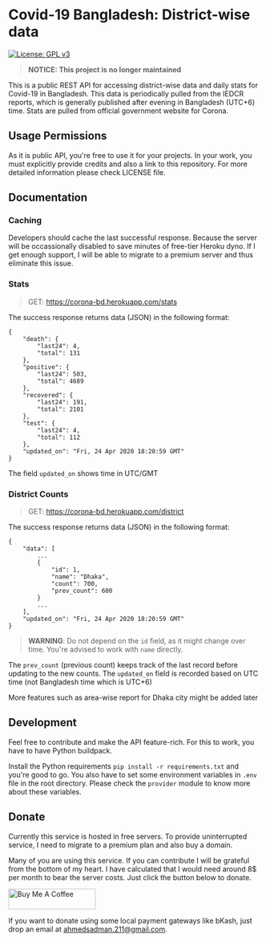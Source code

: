 # Covid-19 Bangladesh: District-wise data

[![License: GPL v3](https://img.shields.io/badge/License-GPLv3-blue.svg)](https://www.gnu.org/licenses/gpl-3.0)

> **NOTICE: This project is no longer maintained**

This is a public REST API for accessing district-wise data and daily stats for Covid-19 in Bangladesh. This data is periodically pulled from the IEDCR reports, which is generally published after evening in Bangladesh (UTC+6) time. Stats are pulled from official government website for Corona.

## Usage Permissions

As it is public API, you're free to use it for your projects. In your work, you must explicitly provide credits and also a link to this repository. For more detailed information please check LICENSE file.

## Documentation

### Caching

Developers should cache the last successful response. Because the server will be occassionally disabled to save minutes of free-tier Heroku dyno. If I get enough support, I will be able to migrate to a premium server and thus eliminate this issue.

### Stats

> GET: https://corona-bd.herokuapp.com/stats

The success response returns data (JSON) in the following format:

```
{
    "death": {
        "last24": 4,
        "total": 131
    },
    "positive": {
        "last24": 503,
        "total": 4689
    },
    "recovered": {
        "last24": 191,
        "total": 2101
    },
    "test": {
        "last24": 4,
        "total": 112
    },
    "updated_on": "Fri, 24 Apr 2020 18:20:59 GMT"
}

```

The field `updated_on` shows time in UTC/GMT

### District Counts

> GET: https://corona-bd.herokuapp.com/district

The success response returns data (JSON) in the following format:

```
{
    "data": [
        ...
        {
            "id": 1,
            "name": "Dhaka",
            "count": 700,
            "prev_count": 600
        }
        ...
    ],
    "updated_on": "Fri, 24 Apr 2020 18:20:59 GMT"
}
```

> **WARNING**: Do not depend on the `id` field, as it might change over time. You're advised to work with `name` directly.

The `prev_count` (previous count) keeps track of the last record before updating to the new counts. The `updated_on` field is recorded based on UTC time (not Bangladesh time which is UTC+6)

More features such as area-wise report for Dhaka city might be added later

## Development

Feel free to contribute and make the API feature-rich. For this to work, you have to have Python buildpack.

Install the Python requirements `pip install -r requirements.txt` and you're good to go. You also have to set some environment variables in `.env` file in the root directory. Please check the `provider` module to know more about these variables.

## Donate

Currently this service is hosted in free servers. To provide uninterrupted service, I need to migrate to a premium plan and also buy a domain.

Many of you are using this service. If you can contribute I will be grateful from the bottom of my heart. I have calculated that I would need around 8\$ per month to bear the server costs. Just click the button below to donate.

<a href="https://www.buymeacoffee.com/ahmedsadman" target="_blank"><img src="https://cdn.buymeacoffee.com/buttons/default-orange.png" alt="Buy Me A Coffee" height="41" width="174"></a>

If you want to donate using some local payment gateways like bKash, just drop an email at ahmedsadman.211@gmail.com.
